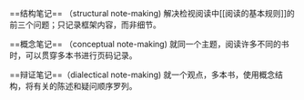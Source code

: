 ==结构笔记== （structural note-making)
	解决检视阅读中[[阅读的基本规则]]的前三个问题；只记录框架内容，而非细节。
	
==概念笔记== （conceptual note-making)
	就同一个主题，阅读许多不同的书时，可以贯穿多本书进行页码记录。
	
==辩证笔记==（dialectical note-making)
	就一个观点，多本书，使用概念结构，将有关的陈述和疑问顺序罗列。